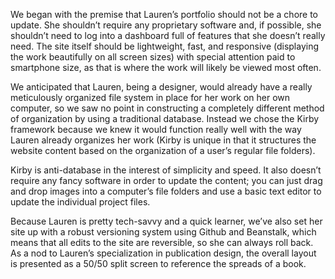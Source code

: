 We began with the premise that Lauren’s portfolio should not be a chore to update. She shouldn’t require any proprietary software and, if possible, she shouldn’t need to log into a dashboard full of features that she doesn’t really need. The site itself should be lightweight, fast, and responsive (displaying the work beautifully on all screen sizes) with special attention paid to smartphone size, as that is where the work will likely be viewed most often.

We anticipated that Lauren, being a designer, would already have a really meticulously organized file system in place for her work on her own computer, so we saw no point in constructing a completely different method of organization by using a traditional database. Instead we chose the Kirby framework because we knew it would function really well with the way Lauren already organizes her work (Kirby is unique in that it structures the website content based on the organization of a user’s regular file folders).

Kirby is anti-database in the interest of simplicity and speed. It also doesn’t require any fancy software in order to update the content; you can just drag and drop images into a computer’s file folders and use a basic text editor to update the individual project files.

Because Lauren is pretty tech-savvy and a quick learner, we’ve also set her site up with a robust versioning system using Github and Beanstalk, which means that all edits to the site are reversible, so she can always roll back. As a nod to Lauren’s specialization in publication design, the overall layout is presented as a 50/50 split screen to reference the spreads of a book.
